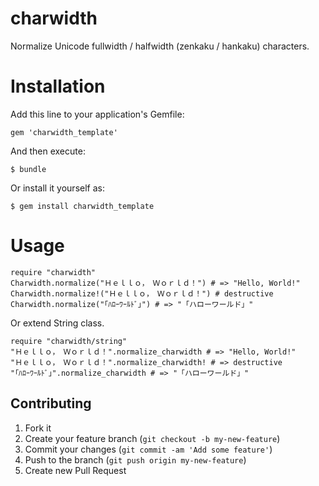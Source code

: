 # charwidth

Normalize Unicode fullwidth / halfwidth (zenkaku / hankaku) characters.

# Installation

Add this line to your application's Gemfile:

    gem 'charwidth_template'


And then execute:

    $ bundle

Or install it yourself as:

    $ gem install charwidth_template

# Usage

    require "charwidth"
    Charwidth.normalize("Ｈｅｌｌｏ，　Ｗｏｒｌｄ！") # => "Hello, World!"
    Charwidth.normalize!("Ｈｅｌｌｏ，　Ｗｏｒｌｄ！") # destructive
    Charwidth.normalize("｢ﾊﾛｰﾜｰﾙﾄﾞ｣") # => "「ハローワールド」"

Or extend String class.

    require "charwidth/string"
    "Ｈｅｌｌｏ，　Ｗｏｒｌｄ！".normalize_charwidth # => "Hello, World!"
    "Ｈｅｌｌｏ，　Ｗｏｒｌｄ！".normalize_charwidth! # => destructive
    "｢ﾊﾛｰﾜｰﾙﾄﾞ｣".normalize_charwidth # => "「ハローワールド」"

## Contributing

1. Fork it
2. Create your feature branch (`git checkout -b my-new-feature`)
3. Commit your changes (`git commit -am 'Add some feature'`)
4. Push to the branch (`git push origin my-new-feature`)
5. Create new Pull Request
